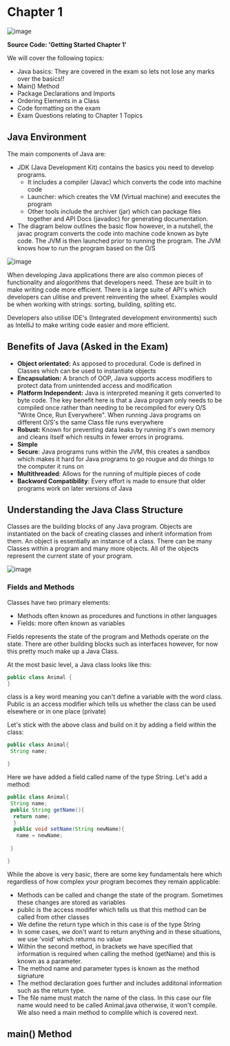 # Chapter 1

![image](https://user-images.githubusercontent.com/91537105/151004976-fc10619d-62de-4caf-95d1-a3e23a36d6bf.png)


**Source Code: 'Getting Started Chapter 1'**

We will cover the following topics:
* Java basics: They are covered in the exam so lets not lose any marks over the basics!! 
* Main() Method
* Package Declarations and Imports
* Ordering Elements in a Class
* Code formatting on the exam
* Exam Questions relating to Chapter 1 Topics

## Java Environment 

The main components of Java are:

* JDK (Java Development Kit) contains the basics you need to develop programs.  
  * It includes a compiler (Javac) which converts the code into machine code
  * Launcher: which creates the VM (Virtual machine) and executes the program
  * Other tools include the archiver (jar) which can package files together and API Docs (javadoc) for generating documentation.
* The diagram below outlines the basic flow however, in a nutshell, the javac program converts the code into machine code known as byte code. The JVM is then launched prior to running the program. The JVM knows how to run the program based on the O/S

![image](https://user-images.githubusercontent.com/91537105/150993144-403dedd6-dfb1-4b72-8e24-70d899233678.png)

When developing Java applications there are also common pieces of functionality and alogorithms that developers need. These are built in to make writing code more efficient. There is a large suite of API's which developers can ulitise and prevent reinventing the wheel. Examples would be when working with strings: sorting, building, spliting etc.

Developers also utilise IDE's (Integrated development environments) such as IntelliJ to make writing code easier and more efficient.

## Benefits of Java (Asked in the Exam)
* **Object orientated:** As apposed to procedural. Code is defined in Classes which can be used to instantiate objects
* **Encapsulation:** A branch of OOP, Java supports access modifiers to protect data from unintended access and modification
* **Platform Independent:** Java is interpreted meaning it gets converted to byte code. The key benefit here is that a Java program only needs to be compiled once rather than needing to be recompiled for every O/S "Write Once, Run Everywhere". When running Java programs on different O/S's the same Class file runs everywhere
* **Robust:** Known for preventing data leaks by running it's own memory and cleans itself which results in fewer errors in programs.
* **Simple**
* **Secure**: Java programs runs within the JVM, this creates a sandbox which makes it hard for Java programs to go rougue and do things to the computer it runs on 
* **Multithreaded**: Allows for the running of multiple pieces of code
* **Backword Compatibility**: Every effort is made to ensure that older programs work on later versions of Java

## Understanding the Java Class Structure

Classes are the building blocks of any Java program. Objects are instantiated on the back of creating classes and inherit information from them. An object is essentially an instance of a class. There can be many Classes within a program and many more objects. All of the objects represent the current state of your program.

![image](https://user-images.githubusercontent.com/91537105/151005553-7102d1e6-3fb6-4347-86c6-28b0cf30193e.png)

### Fields and Methods 

Classes have two primary elements:
* Methods often known as procedures and functions in other languages
* Fields: more often known as variables 

Fields represents the state of the program and Methods operate on the state. There are other building blocks such as interfaces however, for now this pretty much make up a Java Class.

At the most basic level, a Java class looks like this:

``` Java
public class Animal {
}
```
class is a key word meaning you can't define a variable with the word class. Public is an access modifier which tells us whether the class can be used elsewhere or in one place (private)

Let's stick with the above class and build on it by adding a field within the class:

``` Java
public class Animal{
 String name;

}
```

Here we have added a field called name of the type String. Let's add a method:

``` Java
public class Animal{
 String name;
 public String getName(){
  return name;
  }
  public void setName(String newName){
   name = newName;
  
 }

}
```
While the above is very basic, there are some key fundamentals here which regardless of how complex your program becomes they remain applicable:

* Methods can be called and change the state of the program. Sometimes these changes are stored as variables
* public is the access modifer which tells us that this method can be called from other classes
* We define the return type which in this case is of the type String
* In some cases, we don't want to return anything and in these situations, we use 'void' which returns no value
* Within the second method, in brackets we have specified that information is required when calling the method (getName) and this is known as a parameter. 
* The method name and parameter types is known as the method signature 
* The method declaration goes further and includes additonal information such as the return type.
* The file name must match the name of the class. In this case our file name would need to be called Animal.java otherwise, it won't compile. We also need a main method to complile which is covered next.

## main() Method



